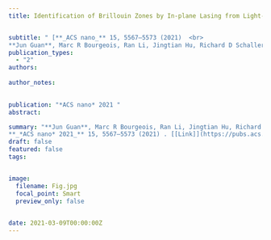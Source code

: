 ```yaml
---
title: Identification of Brillouin Zones by In-plane Lasing from Light-cone Surface Lattice Resonances


subtitle: " [**_ACS nano_** 15, 5567–5573 (2021)  <br> 
**Jun Guan**, Marc R Bourgeois, Ran Li, Jingtian Hu, Richard D Schaller, George C Schatz, Teri W Odom* ](https://pubs.acs.org/doi/abs/10.1021/acsnano.1c00449)"
publication_types:
  - "2"
authors: 
  
author_notes:
  

publication: "*ACS nano* 2021 "
abstract: 

summary: "**Jun Guan**, Marc R Bourgeois, Ran Li, Jingtian Hu, Richard D Schaller, George C Schatz, Teri W Odom*  <br>
**_*ACS nano* 2021_** 15, 5567–5573 (2021) . [[Link]](https://pubs.acs.org/doi/abs/10.1021/acsnano.1c00449)"
draft: false
featured: false
tags:


image:
  filename: Fig.jpg
  focal_point: Smart
  preview_only: false

 
date: 2021-03-09T00:00:00Z
---
```







